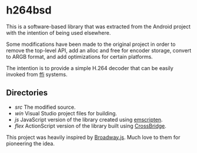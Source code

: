 # h264bsd

This is a software-based library that was extracted from the Android project with the intention of being used elsewhere.

Some modifications have been made to the original project in order to remove the top-level API, add an alloc and free for encoder storage, convert to ARGB format, and add optimizations for certain platforms.

The intention is to provide a simple H.264 decoder that can be easily invoked from [ffi](http://en.wikipedia.org/wiki/Foreign_function_interface) systems.

## Directories

* *src* The modified source.
* *win* Visual Studio project files for building.
* *js* JavaScript version of the library created using [emscripten](http://emscripten.org/).
* *flex* ActionScript version of the library built using [CrossBridge](http://adobe-flash.github.io/crossbridge/).

This project was heavily inspired by [Broadway.js](https://github.com/mbebenita/Broadway). Much love to them for pioneering the idea.
